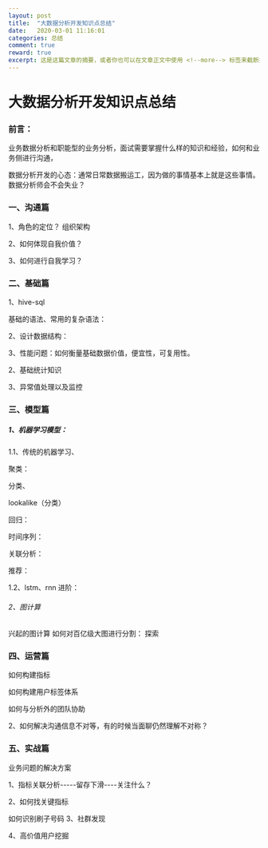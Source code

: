 ```yaml
---
layout: post
title:  "大数据分析开发知识点总结"
date:   2020-03-01 11:16:01
categories: 总结
comment: true
reward: true
excerpt: 这是这篇文章的摘要，或者你也可以在文章正文中使用 <!--more--> 标签来截断摘要。
---
```


# 大数据分析开发知识点总结


### 前言：

业务数据分析和职能型的业务分析，面试需要掌握什么样的知识和经验，如何和业务侧进行沟通，

数据分析开发的心态：通常日常数据搬运工，因为做的事情基本上就是这些事情。
数据分析师会不会失业？


### 一、沟通篇

1、角色的定位？
组织架构

2、如何体现自我价值？

3、如何进行自我学习？

###  二、基础篇

1、hive-sql

基础的语法、常用的复杂语法：

2、设计数据结构：

3、性能问题：如何衡量基础数据价值，便宜性，可复用性。

2、基础统计知识

3、异常值处理以及监控

### 三、模型篇

##### 1、机器学习模型：

1.1、传统的机器学习、

聚类：

分类、

lookalike（分类）

回归：

时间序列：


关联分析：


推荐：

1.2、lstm、rnn
进阶：

###### 2、图计算

兴起的图计算
如何对百亿级大图进行分割： 探索

###  四、运营篇

如何构建指标

如何构建用户标签体系

如何与分析外的团队协助

2、如何解决沟通信息不对等，有的时候当面聊仍然理解不对称？

### 五、实战篇

业务问题的解决方案

1、指标关联分析-----留存下滑----关注什么？

2、如何找关键指标

如何识别刷子号码
3、社群发现

4、高价值用户挖掘
